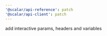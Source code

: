 ```yaml
---
'@scalar/api-reference': patch
'@scalar/api-client': patch
---
```


add interactive params, headers and variables

